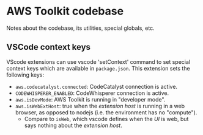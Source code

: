 # AWS Toolkit codebase

Notes about the codebase, its utilities, special globals, etc.

## VSCode context keys

VScode extensions can use vscode 'setContext' command to set special context keys which are
available in `package.json`. This extension sets the following keys:

-   `aws.codecatalyst.connected`: CodeCatalyst connection is active.
-   `CODEWHISPERER_ENABLED`: CodeWhisperer connection is active.
-   `aws.isDevMode`: AWS Toolkit is running in "developer mode".
-   `aws.isWebExtHost`: true when the _extension host_ is running in a web browser, as opposed to
    nodejs (i.e. the environment has no "compute").
    -   Compare to `isWeb`, which vscode defines when the _UI_ is web, but says nothing about the
        _extension host_.
